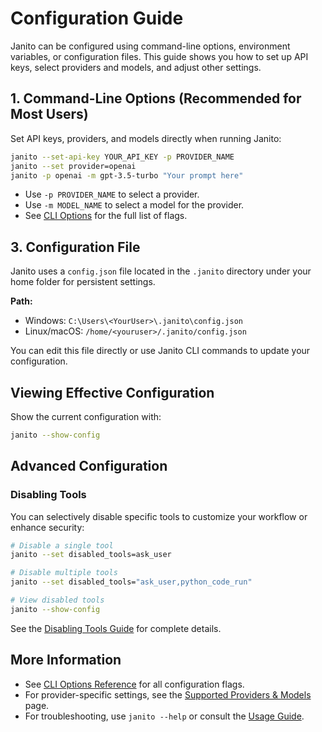 # Configuration Guide

Janito can be configured using command-line options, environment variables, or configuration files. This guide shows you how to set up API keys, select providers and models, and adjust other settings.

## 1. Command-Line Options (Recommended for Most Users)

Set API keys, providers, and models directly when running Janito:

```bash
janito --set-api-key YOUR_API_KEY -p PROVIDER_NAME
janito --set provider=openai
janito -p openai -m gpt-3.5-turbo "Your prompt here"
```

- Use `-p PROVIDER_NAME` to select a provider.
- Use `-m MODEL_NAME` to select a model for the provider.
- See [CLI Options](../reference/cli-options.md) for the full list of flags.

## 3. Configuration File

Janito uses a `config.json` file located in the `.janito` directory under your home folder for persistent settings.

**Path:**

- Windows: `C:\Users\<YourUser>\.janito\config.json`
- Linux/macOS: `/home/<youruser>/.janito/config.json`

You can edit this file directly or use Janito CLI commands to update your configuration.

## Viewing Effective Configuration

Show the current configuration with:
```bash
janito --show-config
```

## Advanced Configuration

### Disabling Tools

You can selectively disable specific tools to customize your workflow or enhance security:

```bash
# Disable a single tool
janito --set disabled_tools=ask_user

# Disable multiple tools
janito --set disabled_tools="ask_user,python_code_run"

# View disabled tools
janito --show-config
```

See the [Disabling Tools Guide](disabled-tools.md) for complete details.

## More Information

- See [CLI Options Reference](../reference/cli-options.md) for all configuration flags.
- For provider-specific settings, see the [Supported Providers & Models](../supported-providers-models.md) page.
- For troubleshooting, use `janito --help` or consult the [Usage Guide](using.md).
